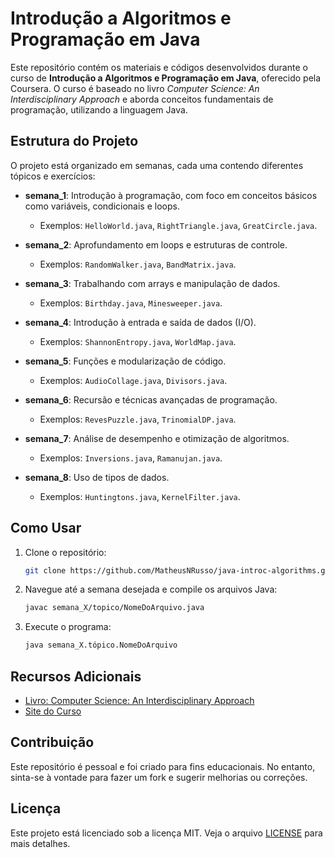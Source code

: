# Introdução a Algoritmos e Programação em Java

Este repositório contém os materiais e códigos desenvolvidos durante o curso de **Introdução a Algoritmos e Programação em Java**, oferecido pela Coursera. O curso é baseado no livro *Computer Science: An Interdisciplinary Approach* e aborda conceitos fundamentais de programação, utilizando a linguagem Java.

## Estrutura do Projeto

O projeto está organizado em semanas, cada uma contendo diferentes tópicos e exercícios:

- **semana_1**: Introdução à programação, com foco em conceitos básicos como variáveis, condicionais e loops.
  - Exemplos: `HelloWorld.java`, `RightTriangle.java`, `GreatCircle.java`.

- **semana_2**: Aprofundamento em loops e estruturas de controle.
  - Exemplos: `RandomWalker.java`, `BandMatrix.java`.

- **semana_3**: Trabalhando com arrays e manipulação de dados.
  - Exemplos: `Birthday.java`, `Minesweeper.java`.

- **semana_4**: Introdução à entrada e saída de dados (I/O).
  - Exemplos: `ShannonEntropy.java`, `WorldMap.java`.

- **semana_5**: Funções e modularização de código.
  - Exemplos: `AudioCollage.java`, `Divisors.java`.

- **semana_6**: Recursão e técnicas avançadas de programação.
  - Exemplos: `RevesPuzzle.java`, `TrinomialDP.java`.

- **semana_7**: Análise de desempenho e otimização de algoritmos.
  - Exemplos: `Inversions.java`, `Ramanujan.java`.

- **semana_8**: Uso de tipos de dados.
  - Exemplos: `Huntingtons.java`, `KernelFilter.java`.

## Como Usar

1. Clone o repositório:
   ```bash
   git clone https://github.com/MatheusNRusso/java-introc-algorithms.git
   ```

2. Navegue até a semana desejada e compile os arquivos Java:
   ```bash
   javac semana_X/topico/NomeDoArquivo.java
   ```

3. Execute o programa:
   ```bash
   java semana_X.tópico.NomeDoArquivo
   ```

## Recursos Adicionais

- [Livro: Computer Science: An Interdisciplinary Approach](https://introcs.cs.princeton.edu/java/home/)
- [Site do Curso](https://introcs.cs.princeton.edu/java/home/)

## Contribuição

Este repositório é pessoal e foi criado para fins educacionais. No entanto, sinta-se à vontade para fazer um fork e sugerir melhorias ou correções.

## Licença

Este projeto está licenciado sob a licença MIT. Veja o arquivo [LICENSE](LICENSE) para mais detalhes.
```
